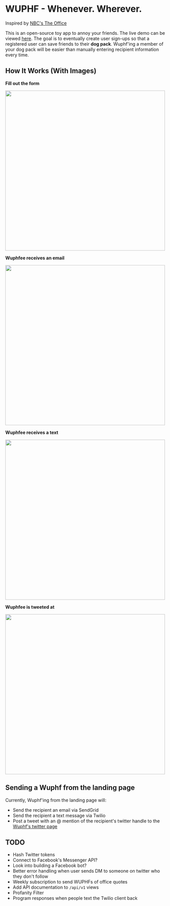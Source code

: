 # WUPHF - Whenever. Wherever.

Inspired by [NBC's The Office](http://www.nbc.com/the-office)

This is an open-source toy app to annoy your friends. The live demo can be viewed [here](http://www.wuphf.io/). The goal is to eventually create user sign-ups so that a registered user can save friends to their **dog pack**. Wuphf'ing a member of your dog pack will be easier than manually entering recipient information every time.

## How It Works (With Images)

__Fill out the form__

<img src="https://cloud.githubusercontent.com/assets/8096483/24992866/72c70b66-1fd8-11e7-82df-8848606133e5.png" width="500px">

__Wuphfee receives an email__

<img src="https://cloud.githubusercontent.com/assets/8096483/24992865/72c589c6-1fd8-11e7-8388-1a8fc452f781.png" width="500px">

__Wuphfee receives a text__

<img src="https://cloud.githubusercontent.com/assets/8096483/24992895/97c09248-1fd8-11e7-8528-8186805a1f65.png" width="500px">

__Wuphfee is tweeted at__

<img src="https://cloud.githubusercontent.com/assets/8096483/24992864/72b7d1c8-1fd8-11e7-8f52-2404073fbf7e.png" width="500px">

## Sending a Wuphf from the landing page

Currently, Wuphf'ing from the landing page will:

* Send the recipient an email via SendGrid
* Send the recipient a text message via Twilio
* Post a tweet with an @ mention of the recipient's twitter handle to the [Wuphf's twitter page](https://twitter.com/wuphfwuphf)

## TODO

* Hash Twitter tokens
* Connect to Facebook's Messenger API?
* Look into building a Facebook bot?
* Better error handling when user sends DM to someone on twitter who they don't follow
* Weekly subscription to send WUPHFs of office quotes
* Add API documentation to `/api/v1` views
* Profanity Filter
* Program responses when people text the Twilio client back

